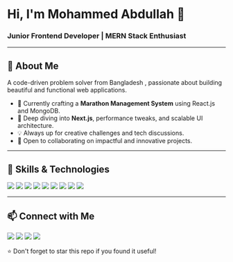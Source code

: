 <!-- Banner -->
<!-- <img src="https://raw.githubusercontent.com/Abdullah0604/Abdullah0604/refs/heads/main/github-banner.png" alt="banner" align="center" /> -->
<h1>Hi, I'm Mohammed Abdullah 👋</h1>
<h3>Junior Frontend Developer | MERN Stack Enthusiast</h3>

---

## 💫 About Me

A code-driven problem solver from Bangladesh , passionate about building beautiful and functional web applications.

- 🔭 Currently crafting a **Marathon Management System** using React.js and MongoDB.
- 🌱 Deep diving into **Next.js**, performance tweaks, and scalable UI architecture.
- 💡 Always up for creative challenges and tech discussions.
- 🤝 Open to collaborating on impactful and innovative projects.

---



## 🚀 Skills & Technologies

<p align="left">
  <img src="https://img.shields.io/badge/-HTML5-E34F26?logo=html5&logoColor=white" />
  <img src="https://img.shields.io/badge/-CSS3-1572B6?logo=css3&logoColor=white" />
  <img src="https://img.shields.io/badge/-Tailwind_CSS-38B2AC?logo=tailwind-css&logoColor=white" />
  <img src="https://img.shields.io/badge/-JavaScript-F7DF1E?logo=javascript&logoColor=black" />
  <img src="https://img.shields.io/badge/-React-61DAFB?logo=react&logoColor=black" />
  <img src="https://img.shields.io/badge/-Node.js-339933?logo=node.js&logoColor=white" />
  <img src="https://img.shields.io/badge/-Express-000000?logo=express&logoColor=white" />
  <img src="https://img.shields.io/badge/-MongoDB-47A248?logo=mongodb&logoColor=white" />
  <img src="https://img.shields.io/badge/-Git-F05032?logo=git&logoColor=white" />
</p>


---

## 📫 Connect with Me

<p>
  <a href="mailto:mdabdullah6548ctg@gmail.com"><img src="https://img.shields.io/badge/Email-D14836?style=flat&logo=gmail&logoColor=white" /></a>
  <a href="https://your-portfolio.com"><img src="https://img.shields.io/badge/Portfolio-000?style=flat&logo=vercel&logoColor=white" /></a>
  <a href="https://www.linkedin.com/in/mohammed-abdullah-017664280"><img src="https://img.shields.io/badge/LinkedIn-0077B5?style=flat&logo=linkedin&logoColor=white" /></a>
  <a href="https://www.facebook.com/mohammed.abdullah.740663"><img src="https://img.shields.io/badge/Facebook-1877F2?style=flat&logo=facebook&logoColor=white" /></a>
</p>



⭐️ Don't forget to star this repo if you found it useful!

